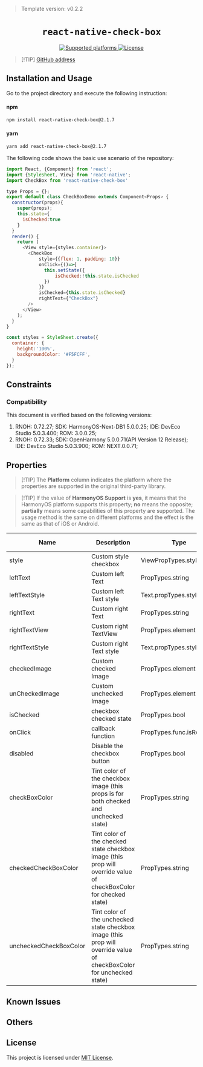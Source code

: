 > Template version: v0.2.2

<p align="center">
  <h1 align="center"> <code>react-native-check-box</code> </h1>
</p>
<p align="center">
    <a href="https://github.com/crazycodeboy/react-native-check-box">
        <img src="https://img.shields.io/badge/platforms-android%20|%20ios%20|%20harmony%20-lightgrey.svg" alt="Supported platforms" />
    </a>
    <a href="https://github.com/crazycodeboy/react-native-check-box/blob/master/LICENSE">
        <img src="https://img.shields.io/badge/license-MIT-green.svg" alt="License" />
    </a>
</p>

> [!TIP] [GitHub address](https://github.com/crazycodeboy/react-native-check-box)

## Installation and Usage

Go to the project directory and execute the following instruction:

<!-- tabs:start -->

#### **npm**

```bash
npm install react-native-check-box@2.1.7
```
#### **yarn**

```bash
yarn add react-native-check-box@2.1.7
```
<!-- tabs:end -->

The following code shows the basic use scenario of the repository:

```js
import React, {Component} from 'react';
import {StyleSheet, View} from 'react-native';
import CheckBox from 'react-native-check-box'

type Props = {};
export default class CheckBoxDemo extends Component<Props> {
  constructor(props){
    super(props);
    this.state={
      isChecked:true
    }
  }
  render() {
    return (
      <View style={styles.container}>
        <CheckBox
            style={{flex: 1, padding: 10}}
            onClick={()=>{
              this.setState({
                  isChecked:!this.state.isChecked
              })
            }}
            isChecked={this.state.isChecked}
            rightText={"CheckBox"}
        />
      </View>
    );
  }
}

const styles = StyleSheet.create({
  container: {
    height:'100%',
    backgroundColor: '#F5FCFF',
  }
});
```

## Constraints

### Compatibility

This document is verified based on the following versions:

1. RNOH: 0.72.27; SDK: HarmonyOS-Next-DB1 5.0.0.25; IDE: DevEco Studio 5.0.3.400; ROM: 3.0.0.25;
2. RNOH: 0.72.33; SDK: OpenHarmony 5.0.0.71(API Version 12 Release); IDE: DevEco Studio 5.0.3.900; ROM: NEXT.0.0.71;

## Properties

> [!TIP] The **Platform** column indicates the platform where the properties are supported in the original third-party library.

> [!TIP] If the value of **HarmonyOS Support** is **yes**, it means that the HarmonyOS platform supports this property; **no** means the opposite; **partially** means some capabilities of this property are supported. The usage method is the same on different platforms and the effect is the same as that of iOS or Android.

| Name                   | Description                                                                                                                  | Type                      | Required | Platform    |  HarmonyOS Support |
| ---------------------- | --------------------------------------------------------------------------------------------------------------------- | ------------------------- | -------- |-------------| -------- |
| style                  | Custom style checkbox                                                                                                 | ViewPropTypes.style       | No       | Android IOS | Yes      |
| leftText               | Custom left Text                                                                                                      | PropTypes.string          | No       | Android IOS | Yes      |
| leftTextStyle          | Custom left Text style                                                                                                | Text.propTypes.style      | No       | Android IOS | Yes      |
| rightText              | Custom right Text                                                                                                     | PropTypes.string          | No       | Android IOS | Yes      |
| rightTextView          | Custom right TextView                                                                                                 | PropTypes.element         | No       | Android IOS | Yes      |
| rightTextStyle         | Custom right Text style                                                                                               | Text.propTypes.style      | No       | Android IOS | Yes      |
| checkedImage           | Custom checked Image                                                                                                  | PropTypes.element         | No       | Android IOS | Yes      |
| unCheckedImage         | Custom unchecked Image                                                                                                | PropTypes.element         | No       | Android IOS | Yes      |
| isChecked              | checkbox checked state                                                                                                | PropTypes.bool            | Yes      | Android IOS | Yes      |
| onClick                | callback function                                                                                                     | PropTypes.func.isRequired | Yes      | Android IOS | Yes      |
| disabled               | Disable the checkbox button                                                                                           | PropTypes.bool            | No       | Android IOS | Yes      |
| checkBoxColor          | Tint color of the checkbox image (this props is for both checked and unchecked state)                                 | PropTypes.string          | Yes      | Android IOS | Yes      |
| checkedCheckBoxColor   | Tint color of the checked state checkbox image (this prop will override value of checkBoxColor for checked state)     | PropTypes.string          | No       | Android IOS | Yes      |
| uncheckedCheckBoxColor | Tint color of the unchecked state checkbox image (this prop will override value of checkBoxColor for unchecked state) | PropTypes.string          | No       | Android IOS | Yes      |

## Known Issues

## Others

## License

This project is licensed under [MIT License](https://github.com/crazycodeboy/react-native-check-box/blob/master/LICENSE).
